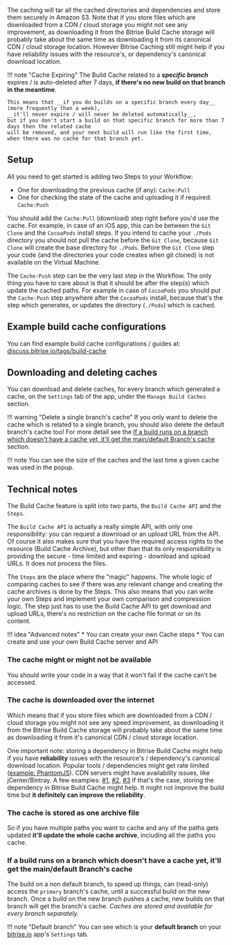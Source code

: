 The caching will tar all the cached directories and dependencies and store them securely in Amazon S3.
Note that if you store files which are downloaded from a CDN / cloud storage you might not see any improvement,
as downloading it from the Bitrise Build Cache storage will probably take about the same time as downloading
it from its canonical CDN / cloud storage location.
However Bitrise Caching still might help if you have reliability issues with the resource's, or dependency's canonical download location.

!!! note "Cache Expiring"
    The Build Cache related to a ___specific branch___ expires / is auto-deleted after 7 days,
    __if there's no new build on that branch in the meantime__.

    This means that __if you do builds on a specific branch every day__ (more frequently than a week),
    __it'll never expire / will never be deleted automatically__,
    but if you don't start a build on that specific branch for more than 7 days then the related cache
    will be removed, and your next build will run like the first time, when there was no cache for that branch yet.


## Setup

All you need to get started is adding two Steps to your Workflow:

* One for downloading the previous cache (if any): `Cache:Pull`
* One for checking the state of the cache and uploading it if required: `Cache:Push`

You should add the `Cache:Pull` (download) step right before you'd use the cache.
For example, in case of an iOS app, this can be between the `Git Clone` and the `CocoaPods` install steps.
If you intend to cache your `./Pods` directory you should not pull the cache before the `Git Clone`,
because `Git Clone` will create the base directory for `./Pods`.
Before the `Git Clone` step your code (and the directories your code creates when git cloned) is not available on the Virtual Machine.

The `Cache:Push` step can be the very last step in the Workflow.
The only thing you have to care about is that it should be after the step(s) which update the cached paths.
For example in case of `CocoaPods` you should put the `Cache:Push` step anywhere after the `CocoaPods` install,
because that's the step which generates, or updates the directory (`./Pods`) which is cached.

## Example build cache configurations

You can find example build cache configurations / guides at:
[discuss.bitrise.io/tags/build-cache](https://discuss.bitrise.io/tags/build-cache)


## Downloading and deleting caches

You can download and delete caches, for every branch which generated a cache,
on the `Settings` tab of the app, under the `Manage Build Caches` section.

!!! warning "Delete a single branch's cache"
    If you only want to delete the cache which is related to a single branch,
    you should also delete the default branch's cache too!
    For more detail see the
    [If a build runs on a branch which doesn't have a cache yet, it'll get the main/default Branch's cache](#if-a-build-runs-on-a-branch-which-doesnt-have-a-cache-yet-itll-get-the-maindefault-branchs-cache)
    section.


!!! note
    You can see the size of the caches and the last time a given cache was used in the popup.


## Technical notes

The Build Cache feature is split into two parts, the `Build Cache API` and the `Steps`.

The `Build Cache API` is actually a really simple API, with only one responsibility:
you can request a download or an upload URL from the API.
Of course it also makes sure that you have the required access rights to the resource (Build Cache Archive),
but other than that its only responsibility is providing the secure - time limited and expiring - download and upload URLs.
It does not process the files.

The `Steps` are the place where the "magic" happens.
The whole logic of comparing caches to see if there was any relevant change and creating the cache archives is done by the Steps.
This also means that you can write your own Steps and implement your own comparison and compression logic.
The step just has to use the Build Cache API to get download and upload URLs, there's no restriction on the cache file format or on its content.

!!! idea "Advanced notes"
    * You can create your own Cache steps
    * You can create and use your own Build Cache server and API


### The cache might or might not be available

You should write your code in a way that it won't fail if the cache can't be accessed.

### The cache is downloaded over the internet

Which means that if you store files which are downloaded from a CDN / cloud storage you might not see
any speed improvement,
as downloading it from the Bitrise Build Cache storage will probably take about the same time as
downloading it from it's canonical CDN / cloud storage location.

One important note: storing a dependency in Bitrise Build Cache might help if you have **reliability**
issues with the resource's / dependency's canonical download location.
Popular tools / dependencies might get rate limited ([example: PhantomJS](https://github.com/Medium/phantomjs/issues/501)).
CDN servers might have availability issues, like jCenter/Bintray. A few examples: [#1](http://status.bitrise.io/incidents/gcx1qn5lj7yt), [#2](http://status.bitrise.io/incidents/3ztgwxvwq7rm), [#3](http://status.bitrise.io/incidents/dqpby9m1n274)
If that's the case, storing the dependency in Bitrise Build Cache might help.
It might not improve the build time but **it definitely can improve the reliability**.

### The cache is stored as one archive file

So if you have multiple paths you want to cache and any
of the paths gets updated __it'll update the whole cache archive__,
including all the paths you cache.


### If a build runs on a branch which doesn't have a cache yet, it'll get the main/default Branch's cache

The build on a non default branch, to speed up things,
can (read-only) access the `primary` branch's cache, until a successful
build on the new branch. Once a build on the new branch
pushes a cache, new builds on that branch will get the branch's cache.
_Caches are stored and available for every branch separately._

!!! note "Default branch"
    You can see which is your __default branch__ on your
    [bitrise.io](https://www.bitrise.io) app's `Settings` tab.
